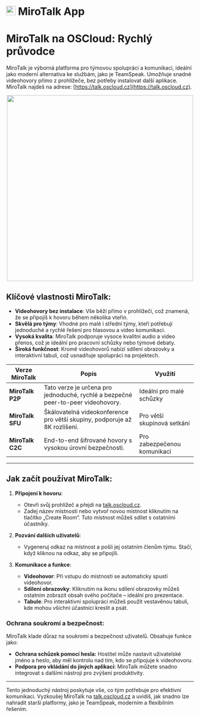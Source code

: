 # <img src="/img/mirotalk-logo.png" width="25px"> MiroTalk App

# MiroTalk na OSCloud: Rychlý průvodce

MiroTalk je výborná platforma pro týmovou spolupráci a komunikaci, ideální jako moderní alternativa ke službám, jako je TeamSpeak. Umožňuje snadné videohovory přímo z prohlížeče, bez potřeby instalovat další aplikace. MiroTalk najdeš na adrese: [https://talk.oscloud.cz](https://talk.oscloud.cz).

<center>
<img src="/img/mirotalk.png" class="shadow" width="500px">
</center> 

## Klíčové vlastnosti MiroTalk:

- **Videohovory bez instalace**: Vše běží přímo v prohlížeči, což znamená, že se připojíš k hovoru během několika vteřin.
- **Skvělá pro týmy**: Vhodné pro malé i střední týmy, kteří potřebují jednoduché a rychlé řešení pro hlasovou a video komunikaci.
- **Vysoká kvalita**: MiroTalk podporuje vysoce kvalitní audio a video přenos, což je ideální pro pracovní schůzky nebo týmové debaty.
- **Široká funkčnost**: Kromě videohovorů nabízí sdílení obrazovky a interaktivní tabuli, což usnadňuje spolupráci na projektech.

| Verze MiroTalk | Popis | Využití |
|---|---|---|
| **MiroTalk P2P** | Tato verze je určena pro jednoduché, rychlé a bezpečné peer-to-peer videohovory. | Ideální pro malé schůzky |
| **MiroTalk SFU** | Škálovatelná videokonference pro větší skupiny, podporuje až 8K rozlišení. | Pro větší skupinová setkání |
| **MiroTalk C2C** | End-to-end šifrované hovory s vysokou úrovní bezpečnosti. | Pro zabezpečenou komunikaci |

---

## Jak začít používat MiroTalk:

1. **Připojení k hovoru**:
   - Otevři svůj prohlížeč a přejdi na [talk.oscloud.cz](https://talk.oscloud.cz).
   - Zadej název místnosti nebo vytvoř novou místnost kliknutím na tlačítko „Create Room“. Tuto místnost můžeš sdílet s ostatními účastníky.
  
2. **Pozvání dalších uživatelů**:
   - Vygeneruj odkaz na místnost a pošli jej ostatním členům týmu. Stačí, když kliknou na odkaz, aby se připojili.

3. **Komunikace a funkce**:
   - **Videohovor**: Při vstupu do místnosti se automaticky spustí videohovor.
   - **Sdílení obrazovky**: Kliknutím na ikonu sdílení obrazovky můžeš ostatním zobrazit obsah svého počítače – ideální pro prezentace.
   - **Tabule**: Pro interaktivní spolupráci můžeš použít vestavěnou tabuli, kde mohou všichni účastníci kreslit a psát.

### Ochrana soukromí a bezpečnost:

MiroTalk klade důraz na soukromí a bezpečnost uživatelů. Obsahuje funkce jako:

- **Ochrana schůzek pomocí hesla:** Hostitel může nastavit uživatelské jméno a heslo, aby měl kontrolu nad tím, kdo se připojuje k videohovoru.
- **Podpora pro vkládání do jiných aplikací:** MiroTalk můžete snadno integrovat s dalšími nástroji pro zvýšení produktivity.

---

Tento jednoduchý nástroj poskytuje vše, co tým potřebuje pro efektivní komunikaci. Vyzkoušej MiroTalk na [talk.oscloud.cz](https://talk.oscloud.cz) a uvidíš, jak snadno lze nahradit starší platformy, jako je TeamSpeak, moderním a flexibilním řešením.
